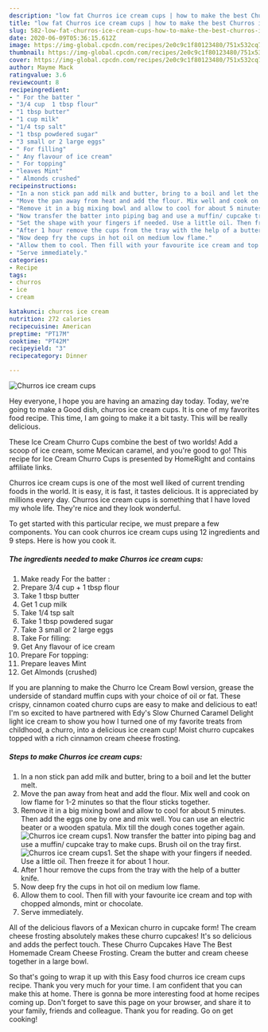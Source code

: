 ```yaml
---
description: "low fat Churros ice cream cups | how to make the best Churros ice cream cups"
title: "low fat Churros ice cream cups | how to make the best Churros ice cream cups"
slug: 582-low-fat-churros-ice-cream-cups-how-to-make-the-best-churros-ice-cream-cups
date: 2020-06-09T05:36:15.612Z
image: https://img-global.cpcdn.com/recipes/2e0c9c1f80123480/751x532cq70/churros-ice-cream-cups-recipe-main-photo.jpg
thumbnail: https://img-global.cpcdn.com/recipes/2e0c9c1f80123480/751x532cq70/churros-ice-cream-cups-recipe-main-photo.jpg
cover: https://img-global.cpcdn.com/recipes/2e0c9c1f80123480/751x532cq70/churros-ice-cream-cups-recipe-main-photo.jpg
author: Mayme Mack
ratingvalue: 3.6
reviewcount: 8
recipeingredient:
- " For the batter "
- "3/4 cup  1 tbsp flour"
- "1 tbsp butter"
- "1 cup milk"
- "1/4 tsp salt"
- "1 tbsp powdered sugar"
- "3 small or 2 large eggs"
- " For filling"
- " Any flavour of ice cream"
- " For topping"
- "leaves Mint"
- " Almonds crushed"
recipeinstructions:
- "In a non stick pan add milk and butter, bring to a boil and let the butter melt."
- "Move the pan away from heat and add the flour. Mix well and cook on low flame for 1-2 minutes so that the flour sticks together."
- "Remove it in a big mixing bowl and allow to cool for about 5 minutes. Then add the eggs one by one and mix well. You can use an electric beater or a wooden spatula. Mix till the dough cones together again."
- "Now transfer the batter into piping bag and use a muffin/ cupcake tray to make cups. Brush oil on the tray first."
- "Set the shape with your fingers if needed. Use a little oil. Then freeze it for about 1 hour."
- "After 1 hour remove the cups from the tray with the help of a butter knife."
- "Now deep fry the cups in hot oil on medium low flame."
- "Allow them to cool. Then fill with your favourite ice cream and top with chopped almonds, mint or chocolate."
- "Serve immediately."
categories:
- Recipe
tags:
- churros
- ice
- cream

katakunci: churros ice cream 
nutrition: 272 calories
recipecuisine: American
preptime: "PT17M"
cooktime: "PT42M"
recipeyield: "3"
recipecategory: Dinner

---
```



![Churros ice cream cups](https://img-global.cpcdn.com/recipes/2e0c9c1f80123480/751x532cq70/churros-ice-cream-cups-recipe-main-photo.jpg)

Hey everyone, I hope you are having an amazing day today. Today, we're going to make a Good dish, churros ice cream cups. It is one of my favorites food recipe. This time, I am going to make it a bit tasty. This will be really delicious.

These Ice Cream Churro Cups combine the best of two worlds! Add a scoop of ice cream, some Mexican caramel, and you&#39;re good to go! This recipe for Ice Cream Churro Cups is presented by HomeRight and contains affiliate links.

Churros ice cream cups is one of the most well liked of current trending foods in the world. It is easy, it is fast, it tastes delicious. It is appreciated by millions every day. Churros ice cream cups is something that I have loved my whole life. They're nice and they look wonderful.


To get started with this particular recipe, we must prepare a few components. You can cook churros ice cream cups using 12 ingredients and 9 steps. Here is how you cook it.

<!--inarticleads1-->

##### The ingredients needed to make Churros ice cream cups:

1. Make ready  For the batter :
1. Prepare 3/4 cup + 1 tbsp flour
1. Take 1 tbsp butter
1. Get 1 cup milk
1. Take 1/4 tsp salt
1. Take 1 tbsp powdered sugar
1. Take 3 small or 2 large eggs
1. Take  For filling:
1. Get  Any flavour of ice cream
1. Prepare  For topping:
1. Prepare leaves Mint
1. Get  Almonds (crushed)


If you are planning to make the Churro Ice Cream Bowl version, grease the underside of standard muffin cups with your choice of oil or fat. These crispy, cinnamon coated churro cups are easy to make and delicious to eat! I&#39;m so excited to have partnered with Edy&#39;s Slow Churned Caramel Delight light ice cream to show you how I turned one of my favorite treats from childhood, a churro, into a delicious ice cream cup! Moist churro cupcakes topped with a rich cinnamon cream cheese frosting. 

<!--inarticleads2-->

##### Steps to make Churros ice cream cups:

1. In a non stick pan add milk and butter, bring to a boil and let the butter melt.
1. Move the pan away from heat and add the flour. Mix well and cook on low flame for 1-2 minutes so that the flour sticks together.
1. Remove it in a big mixing bowl and allow to cool for about 5 minutes. Then add the eggs one by one and mix well. You can use an electric beater or a wooden spatula. Mix till the dough cones together again.
<img src="//assets-global.cpcdn.com/assets/icons/button_play-2c75c40dde080a61004c1f40b05d8f140eaff45d7e9e6481dc71c63d2e7c4909.png" alt="Churros ice cream cups">1. Now transfer the batter into piping bag and use a muffin/ cupcake tray to make cups. Brush oil on the tray first.
<img src="//assets-global.cpcdn.com/assets/icons/button_play-2c75c40dde080a61004c1f40b05d8f140eaff45d7e9e6481dc71c63d2e7c4909.png" alt="Churros ice cream cups">1. Set the shape with your fingers if needed. Use a little oil. Then freeze it for about 1 hour.
1. After 1 hour remove the cups from the tray with the help of a butter knife.
1. Now deep fry the cups in hot oil on medium low flame.
1. Allow them to cool. Then fill with your favourite ice cream and top with chopped almonds, mint or chocolate.
1. Serve immediately.


All of the delicious flavors of a Mexican churro in cupcake form! The cream cheese frosting absolutely makes these churro cupcakes! It&#39;s so delicious and adds the perfect touch. These Churro Cupcakes Have The Best Homemade Cream Cheese Frosting. Cream the butter and cream cheese together in a large bowl. 

So that's going to wrap it up with this Easy food churros ice cream cups recipe. Thank you very much for your time. I am confident that you can make this at home. There is gonna be more interesting food at home recipes coming up. Don't forget to save this page on your browser, and share it to your family, friends and colleague. Thank you for reading. Go on get cooking!
